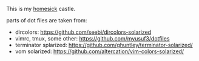 This is my [homesick][1] castle.


parts of dot files are taken from:
* dircolors: https://github.com/seebi/dircolors-solarized
* vimrc, tmux, some other: https://github.com/myusuf3/dotfiles
* terminator splarized: https://github.com/ghuntley/terminator-solarized/
* vom solarized: https://github.com/altercation/vim-colors-solarized/

[1]: https://github.com/technicalpickles/homesick

